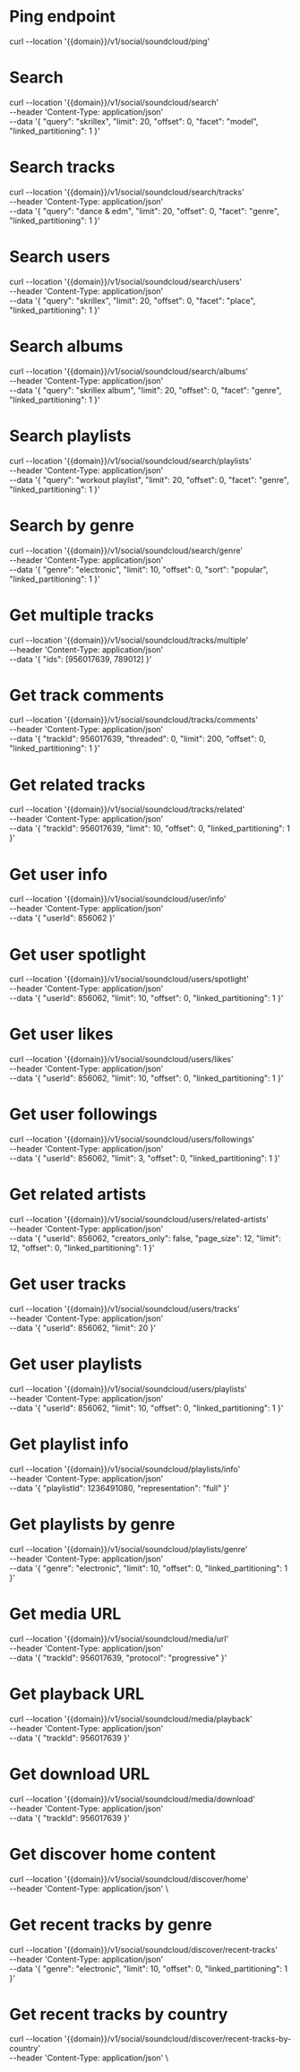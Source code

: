 # Ping endpoint
curl --location '{{domain}}/v1/social/soundcloud/ping'

# Search
curl --location '{{domain}}/v1/social/soundcloud/search' \
--header 'Content-Type: application/json' \
--data '{
    "query": "skrillex",
    "limit": 20,
    "offset": 0,
    "facet": "model",
    "linked_partitioning": 1
}'

# Search tracks
curl --location '{{domain}}/v1/social/soundcloud/search/tracks' \
--header 'Content-Type: application/json' \
--data '{
    "query": "dance & edm",
    "limit": 20,
    "offset": 0,
    "facet": "genre",
    "linked_partitioning": 1
}'

# Search users
curl --location '{{domain}}/v1/social/soundcloud/search/users' \
--header 'Content-Type: application/json' \
--data '{
    "query": "skrillex",
    "limit": 20,
    "offset": 0,
    "facet": "place",
    "linked_partitioning": 1
}'

# Search albums
curl --location '{{domain}}/v1/social/soundcloud/search/albums' \
--header 'Content-Type: application/json' \
--data '{
    "query": "skrillex album",
    "limit": 20,
    "offset": 0,
    "facet": "genre",
    "linked_partitioning": 1
}'

# Search playlists
curl --location '{{domain}}/v1/social/soundcloud/search/playlists' \
--header 'Content-Type: application/json' \
--data '{
    "query": "workout playlist",
    "limit": 20,
    "offset": 0,
    "facet": "genre",
    "linked_partitioning": 1
}'

# Search by genre
curl --location '{{domain}}/v1/social/soundcloud/search/genre' \
--header 'Content-Type: application/json' \
--data '{
    "genre": "electronic",
    "limit": 10,
    "offset": 0,
    "sort": "popular",
    "linked_partitioning": 1
}'

# Get multiple tracks
curl --location '{{domain}}/v1/social/soundcloud/tracks/multiple' \
--header 'Content-Type: application/json' \
--data '{
    "ids": [956017639, 789012]
}'

# Get track comments
curl --location '{{domain}}/v1/social/soundcloud/tracks/comments' \
--header 'Content-Type: application/json' \
--data '{
    "trackId": 956017639,
    "threaded": 0,
    "limit": 200,
    "offset": 0,
    "linked_partitioning": 1
}'

# Get related tracks
curl --location '{{domain}}/v1/social/soundcloud/tracks/related' \
--header 'Content-Type: application/json' \
--data '{
    "trackId": 956017639,
    "limit": 10,
    "offset": 0,
    "linked_partitioning": 1
}'

# Get user info
curl --location '{{domain}}/v1/social/soundcloud/user/info' \
--header 'Content-Type: application/json' \
--data '{
    "userId": 856062
}'

# Get user spotlight
curl --location '{{domain}}/v1/social/soundcloud/users/spotlight' \
--header 'Content-Type: application/json' \
--data '{
    "userId": 856062,
    "limit": 10,
    "offset": 0,
    "linked_partitioning": 1
}'

# Get user likes
curl --location '{{domain}}/v1/social/soundcloud/users/likes' \
--header 'Content-Type: application/json' \
--data '{
    "userId": 856062,
    "limit": 10,
    "offset": 0,
    "linked_partitioning": 1
}'

# Get user followings
curl --location '{{domain}}/v1/social/soundcloud/users/followings' \
--header 'Content-Type: application/json' \
--data '{
    "userId": 856062,
    "limit": 3,
    "offset": 0,
    "linked_partitioning": 1
}'

# Get related artists
curl --location '{{domain}}/v1/social/soundcloud/users/related-artists' \
--header 'Content-Type: application/json' \
--data '{
    "userId": 856062,
    "creators_only": false,
    "page_size": 12,
    "limit": 12,
    "offset": 0,
    "linked_partitioning": 1
}'

# Get user tracks
curl --location '{{domain}}/v1/social/soundcloud/users/tracks' \
--header 'Content-Type: application/json' \
--data '{
    "userId": 856062,
    "limit": 20
}'

# Get user playlists
curl --location '{{domain}}/v1/social/soundcloud/users/playlists' \
--header 'Content-Type: application/json' \
--data '{
    "userId": 856062,
    "limit": 10,
    "offset": 0,
    "linked_partitioning": 1
}'

# Get playlist info
curl --location '{{domain}}/v1/social/soundcloud/playlists/info' \
--header 'Content-Type: application/json' \
--data '{
    "playlistId": 1236491080,
    "representation": "full"
}'

# Get playlists by genre
curl --location '{{domain}}/v1/social/soundcloud/playlists/genre' \
--header 'Content-Type: application/json' \
--data '{
    "genre": "electronic",
    "limit": 10,
    "offset": 0,
    "linked_partitioning": 1
}'

# Get media URL
curl --location '{{domain}}/v1/social/soundcloud/media/url' \
--header 'Content-Type: application/json' \
--data '{
    "trackId": 956017639,
    "protocol": "progressive"
}'

# Get playback URL
curl --location '{{domain}}/v1/social/soundcloud/media/playback' \
--header 'Content-Type: application/json' \
--data '{
    "trackId": 956017639
}'

# Get download URL
curl --location '{{domain}}/v1/social/soundcloud/media/download' \
--header 'Content-Type: application/json' \
--data '{
    "trackId": 956017639
}'

# Get discover home content
curl --location '{{domain}}/v1/social/soundcloud/discover/home' \
--header 'Content-Type: application/json' \

# Get recent tracks by genre
curl --location '{{domain}}/v1/social/soundcloud/discover/recent-tracks' \
--header 'Content-Type: application/json' \
--data '{
    "genre": "electronic",
    "limit": 10,
    "offset": 0,
    "linked_partitioning": 1
}'

# Get recent tracks by country
curl --location '{{domain}}/v1/social/soundcloud/discover/recent-tracks-by-country' \
--header 'Content-Type: application/json' \